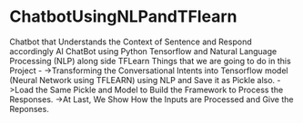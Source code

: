 # ChatbotUsingNLPandTFlearn
Chatbot that Understands the Context of Sentence and Respond accordingly
AI ChatBot using Python Tensorflow and Natural Language Processing (NLP) along side TFLearn
Things that we are going to do in this Project -
->Transforming the Conversational Intents into Tensorflow model (Neural Network using TFLEARN) using NLP and Save it as Pickle also.
->Load the Same Pickle and Model to Build the Framework to Process the Responses.
->At Last, We Show How the Inputs are Processed and Give the Reponses.
